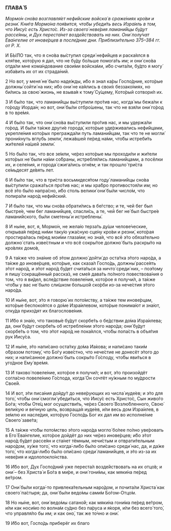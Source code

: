### ГЛАВА́ 5

_Мормо́н сно́ва возглавля́ет нефи́йские войска́ в сраже́ниях кро́ви и резни́. Кни́га Мормо́на поя́вится, что́бы убеди́ть весь Изра́иль в том, что Иису́с есть Христо́с. Из-за своего́ неве́рия ламани́йцы бу́дут рассе́яны, и Дух переста́нет возде́йствовать на них. Они́ полу́чат Ева́нгелие от инове́рцев в после́дние дни. Приблизи́тельно 375–384 гг. от Р. Х._

И БЫ́ЛО так, что я сно́ва вы́ступил среди́ нефи́йцев и раска́ялся в кля́тве, кото́рую я дал, что не бу́ду бо́льше помога́ть им; и они́ сно́ва отда́ли мне кома́ндование свои́ми войска́ми, и́бо счита́ли, бу́дто я могу́ изба́вить их от их страда́ний.

2 Но вот, у меня́ не́ было наде́жды, и́бо я знал ка́ры Госпо́дние, кото́рые должны́ сойти́ на них; и́бо они́ не ка́ялись в свои́х беззако́ниях, но би́лись за свою́ жизнь, не взыва́я к тому́ Су́щему, Кото́рый сотвори́л их.

3 И бы́ло так, что ламани́йцы вы́ступили про́тив нас, когда́ мы бежа́ли к го́роду Иорда́н; но вот, они́ бы́ли отбро́шены, так что не взя́ли они́ го́род в то вре́мя.

4 И бы́ло так, что они́ сно́ва вы́ступили про́тив нас, и мы удержа́ли го́род. И бы́ли та́кже други́е города́, кото́рые уде́рживались нефи́йцами, укрепле́ния кото́рых прегражда́ли путь ламани́йцам, так что те не могли́ прони́кнуть вглубь земли́, лежа́вшей пе́ред на́ми, что́бы истреби́ть жи́телей на́шей земли́.

5 Но бы́ло так, что все зе́мли, че́рез кото́рые мы проходи́ли и жи́тели кото́рых не́ были на́ми со́браны, истребля́лись ламани́йцами, а посёлки их, и селе́ния, и города́ сжига́лись огнём; и так прошло́ три́ста се́мьдесят де́вять лет.

6 И бы́ло так, что в три́ста восьмидеся́том году́ ламани́йцы сно́ва вы́ступили сража́ться про́тив нас; и мы хра́бро противостоя́ли им; но всё э́то бы́ло напра́сно, и́бо столь велики́ они́ бы́ли число́м, что попира́ли наро́д нефи́йский.

7 И бы́ло так, что мы сно́ва обрати́лись в бе́гство; и те, чей бег был быстре́е, чем бег ламани́йцев, спасли́сь, а те, чей бег не́ был быстре́е ламани́йского, бы́ли сметены́ и истреблены́.

8 И ны́не, вот, я, Мормо́н, не жела́ю терза́ть ду́ши челове́ческие, открыва́я пе́ред ни́ми таку́ю ужа́сную сце́ну кро́ви и резни́, кото́рая простира́лась пе́ред мои́ми глаза́ми; но зна́я, что всё э́то обяза́тельно должно́ стать изве́стным и что всё сокры́тое должно́ быть раскры́то на кро́влях домо́в,

9 А та́кже что зна́ние об э́том должно́ дойти́ до оста́тка э́того наро́да, а та́кже до инове́рцев, кото́рые, как сказа́л Госпо́дь, должны́ рассе́ять э́тот наро́д, и э́тот наро́д бу́дет счита́ться за ничто́ среди́ них, – поэ́тому я пишу́ сокращённый расска́з, не сме́я дава́ть по́лного повествова́ния о том, что я ви́дел, всле́дствие повеле́ния, кото́рое я получи́л, а та́кже что́бы у вас не́ было сли́шком большо́й ско́рби из-за нече́стия э́того наро́да.

10 И ны́не, вот, э́то я говорю́ их пото́мству, а та́кже тем инове́рцам, кото́рые беспоко́ятся о до́ме Изра́илевом, кото́рые понима́ют и зна́ют, отку́да прихо́дят их благослове́ния.

11 И́бо я зна́ю, что таковы́е бу́дут скорбе́ть о бе́дствии до́ма Изра́илева; да, они́ бу́дут скорбе́ть об истребле́нии э́того наро́да; они́ бу́дут скорбе́ть о том, что э́тот наро́д не пока́ялся, что́бы попа́сть в объя́тия рук Иису́са.

12 И ны́не, э́то напи́сано оста́тку до́ма Иа́кова; и напи́сано таки́м о́бразом потому́, что Бо́гу изве́стно, что нече́стие не донесёт э́того до них; и напи́санное должно́ быть сокры́то Го́споду, что́бы яви́ться в уго́дное Ему́ вре́мя.

13 И таково́ повеле́ние, кото́рое я получи́л; и вот, э́то произойдёт согла́сно повеле́нию Го́спода, когда́ Он сочтёт ну́жным по му́дрости Свое́й.

14 И вот, э́ти писа́ния дойду́т до неве́рующих из числа́ иуде́ев; и э́то для того́, что́бы они́ смогли́ убеди́ться, что Иису́с есть Христо́с, Сын живо́го Бо́га; что́бы Оте́ц мог осуществи́ть, че́рез Своего́ Возлю́бленного, Свою́ вели́кую и ве́чную цель, возвраща́я иуде́ев, и́ли весь дом Изра́илев, в зе́млю их насле́дия, кото́рую Госпо́дь Бог их дал им во исполне́ние Своего́ заве́та;

15 А та́кже что́бы пото́мство э́того наро́да могло́ бо́лее по́лно уве́ровать в Его́ Ева́нгелие, кото́рое дойдёт до них че́рез инове́рцев; и́бо э́тот наро́д бу́дет рассе́ян и ста́нет тёмным, нечи́стым и отврати́тельным наро́дом, ху́же того́, что когда́-ли́бо бы́ло опи́сано среди́ нас, да, и да́же того́, что когда́-ли́бо бы́ло опи́сано среди́ ламани́йцев, и э́то из-за их неве́рия и идолопокло́нства.

16 И́бо вот, Дух Госпо́дний уже переста́л возде́йствовать на их отцо́в; и они́ – без Христа́ и Бо́га в ми́ре, и они́ гони́мы, как мяки́на пе́ред ве́тром.

17 Они́ бы́ли когда́-то привлека́тельным наро́дом, и почита́ли Христа́ как своего́ па́стыря; да, они́ бы́ли ведо́мы сами́м Бо́гом-Отцо́м.

18 Но ны́не, вот, они́ ведо́мы сатано́й; как мяки́на гони́ма пе́ред ве́тром, и́ли как носи́мо по волна́м су́дно без па́руса и я́коря, и́ли без всего́ того́, что управля́ло бы им; и как оно́, так же то́чно и они́.

19 И́бо вот, Госпо́дь приберёг их благо

